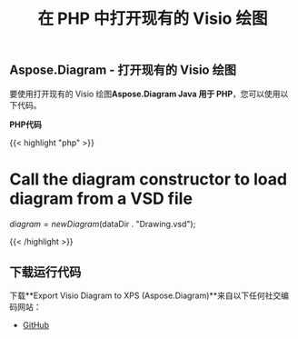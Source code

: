 ﻿---
title: 在 PHP 中打开现有的 Visio 绘图
type: docs
weight: 90
url: /zh/java/open-an-existing-visio-drawing-in-php/
---
## **Aspose.Diagram - 打开现有的 Visio 绘图**
要使用打开现有的 Visio 绘图**Aspose.Diagram Java 用于 PHP**，您可以使用以下代码。

**PHP代码**

{{< highlight "php" >}}

 # Call the diagram constructor to load diagram from a VSD file

$diagram = new Diagram($dataDir . "Drawing.vsd");

{{< /highlight >}}
## **下载运行代码**
下载**Export Visio Diagram to XPS (Aspose.Diagram)**来自以下任何社交编码网站：

- [GitHub](https://github.com/asposediagram/Aspose.Diagram-for-Java/blob/master/Plugins/Aspose_Diagram_Java_for_PHP/src/aspose/diagram/LoadingSavingandConverting/OpenanExistingVisioDrawing.php)
